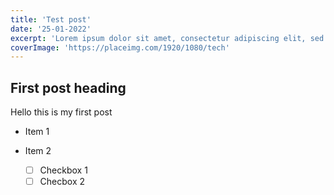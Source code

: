 ```yaml
---
title: 'Test post'
date: '25-01-2022'
excerpt: 'Lorem ipsum dolor sit amet, consectetur adipiscing elit, sed do eiusmod tempor incididunt ut labore et dolore magna aliqua. Ipsum nunc aliquet bibendum enim facilisis gravida neque. Eu mi bibendum neque egestas congue quisque egestas diam. Viverra nibh cras pulvinar mattis nunc sed blandit libero volutpat. Lacinia at quis risus sed vulputate odio.'
coverImage: 'https://placeimg.com/1920/1080/tech'
---
```

## First post heading

Hello this is my first post

* Item 1
* Item 2

  * [ ] Checkbox 1
  * [ ] Checbox 2
